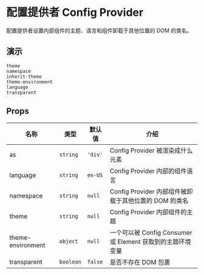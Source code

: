 # 配置提供者 Config Provider
配置提供者设置内部组件的主题、语言和组件卸载于其他位置的 DOM 的类名。
## 演示
```demo
theme
namespace
inherit-theme
theme-environment
language
transparent
```
## Props
|名称|类型|默认值|介绍|
|-|-|-|-|
|as|`string`|`'div'`|Config Provider 被渲染成什么元素|
|language|`string`|`en-US`|Config Provider 内部的组件语言|
|namespace|`string`|`null`|Config Provider 内部组件被卸载于其他位置的 DOM 的类名|
|theme|`string`|`null`|Config Provider 内部组件的主题|
|theme-environment|`object`|`null`|一个可以被 Config Consumer 或 Element 获取到的主题环境变量|
|transparent|`boolean`|`false`|是否不存在 DOM 包裹|

